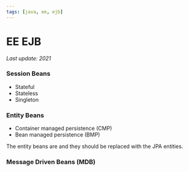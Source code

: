 ```yaml
---
tags: [java, ee, ejb]
---
```

# EE EJB

*Last update: 2021*

### Session Beans

* Stateful
* Stateless
* Singleton

### Entity Beans

* Container managed persistence (CMP)
* Bean managed persistence (BMP)

The entity beans are and they should be replaced with the JPA entities.

### Message Driven Beans (MDB)
